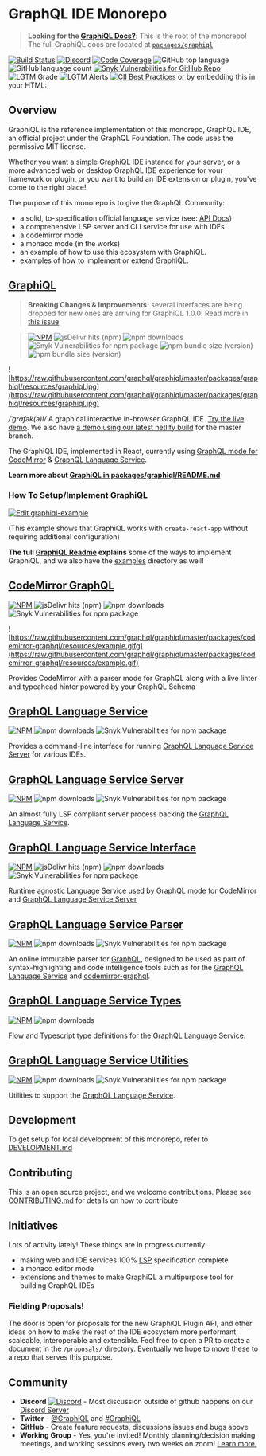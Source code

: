 <!-- @format -->

# GraphQL IDE Monorepo

> **Looking for the [GraphiQL Docs?](packages/graphiql/README.md)**: This is the root of the monorepo! The full GraphiQL docs are located at [`packages/graphiql`](packages/graphiql)

[![Build Status](https://travis-ci.org/graphql/graphiql.svg?branch=master)](https://travis-ci.org/graphql/graphiql)
[![Discord](https://img.shields.io/discord/586999333447270440.svg)](https://discord.gg/fHje6QG)
[![Code Coverage](https://img.shields.io/codecov/c/github/graphql/graphiql)](https://codecov.io/gh/graphql/graphiql)
![GitHub top language](https://img.shields.io/github/languages/top/graphql/graphiql)
![GitHub language count](https://img.shields.io/github/languages/count/graphql/graphiql)
[![Snyk Vulnerabilities for GitHub Repo](https://img.shields.io/snyk/vulnerabilities/github/graphql/graphiql)](https://snyk.io/test/github/graphql/graphiql)
![LGTM Grade](https://img.shields.io/lgtm/grade/javascript/github/graphql/graphiql)
![LGTM Alerts](https://img.shields.io/lgtm/alerts/github/graphql/graphiql)
[![CII Best Practices](https://bestpractices.coreinfrastructure.org/projects/3887/badge)](https://bestpractices.coreinfrastructure.org/projects/3887)
or by embedding this in your HTML:

## Overview

GraphiQL is the reference implementation of this monorepo, GraphQL IDE, an official project under the GraphQL Foundation. The code uses the permissive MIT license.

Whether you want a simple GraphiQL IDE instance for your server, or a more advanced web or desktop GraphQL IDE experience for your framework or plugin, or you want to build an IDE extension or plugin, you've come to the right place!

The purpose of this monorepo is to give the GraphQL Community:

- a solid, to-specification official language service (see: [API Docs](https://graphiql-test.netlify.com/lsp))
- a comprehensive LSP server and CLI service for use with IDEs
- a codemirror mode
- a monaco mode (in the works)
- an example of how to use this ecosystem with GraphiQL.
- examples of how to implement or extend GraphiQL.

## [GraphiQL](packages/graphiql#readme)

> **Breaking Changes & Improvements:** several interfaces are being dropped for new ones are arriving for GraphiQL 1.0.0! Read more in [this issue](https://github.com/graphql/graphiql/issues/1165)

<!-- prettier-ignore -->
> [![NPM](https://img.shields.io/npm/v/graphiql.svg)](https://npmjs.com/graphiql)
> ![jsDelivr hits (npm)](https://img.shields.io/jsdelivr/npm/hm/graphiql)
> ![npm downloads](https://img.shields.io/npm/dm/graphiql?label=npm%20downloads)
> ![Snyk Vulnerabilities for npm package](https://img.shields.io/snyk/vulnerabilities/npm/graphiql)
> ![npm bundle size (version)](https://img.shields.io/bundlephobia/min/graphiql/latest)
> ![npm bundle size (version)](https://img.shields.io/bundlephobia/minzip/graphiql/latest)

![https://raw.githubusercontent.com/graphql/graphiql/master/packages/graphiql/resources/graphiql.jpg](https://raw.githubusercontent.com/graphql/graphiql/master/packages/graphiql/resources/graphiql.jpg)

_/ˈɡrafək(ə)l/_ A graphical interactive in-browser GraphQL IDE. [Try the live demo](http://graphql.org/swapi-graphql). We also have [a demo using our latest netlify build](http://graphiql-test.netlify.com) for the master branch.

The GraphiQL IDE, implemented in React, currently using [GraphQL mode for CodeMirror](packages/codemirror-graphql#readme) & [GraphQL Language Service](packages/graphql-language-service#readme).

**Learn more about [GraphiQL in packages/graphiql/README.md](packages/graphiql#readme)**

### How To Setup/Implement GraphiQL

[![Edit graphiql-example](https://codesandbox.io/static/img/play-codesandbox.svg)](https://codesandbox.io/s/graphiql-example-nhzvc)

(This example shows that GraphiQL works with `create-react-app` without requiring additional configuration)

**The full [GraphiQL Readme](packages/graphiql#readme) explains** some of the ways to implement GraphiQL, and we also have the [examples](examples) directory as well!

## [CodeMirror GraphQL](packages/codemirror-graphql#readme)

[![NPM](https://img.shields.io/npm/v/codemirror-graphql.svg)](https://npmjs.com/codemirror-graphql)
![jsDelivr hits (npm)](https://img.shields.io/jsdelivr/npm/hm/graphiql)
![npm downloads](https://img.shields.io/npm/dm/codemirror-graphql?label=npm%20downloads)
![Snyk Vulnerabilities for npm package](https://img.shields.io/snyk/vulnerabilities/npm/codemirror-graphql)

![https://raw.githubusercontent.com/graphql/graphiql/master/packages/codemirror-graphql/resources/example.gifg](https://raw.githubusercontent.com/graphql/graphiql/master/packages/codemirror-graphql/resources/example.gif)

Provides CodeMirror with a parser mode for GraphQL along with a live linter and typeahead hinter powered by your GraphQL Schema

## [GraphQL Language Service](packages/graphql-language-service#readme)

[![NPM](https://img.shields.io/npm/v/graphql-language-service.svg)](https://npmjs.com/graphql-language-service)
![npm downloads](https://img.shields.io/npm/dm/graphql-language-service?label=npm%20downloads)
![Snyk Vulnerabilities for npm package](https://img.shields.io/snyk/vulnerabilities/npm/codemirror-graphql)

Provides a command-line interface for running [GraphQL Language Service Server](packages/graphql-language-service-server#readme) for various IDEs.

## [GraphQL Language Service Server](packages/graphql-language-service-server#readme)

[![NPM](https://img.shields.io/npm/v/graphql-language-service.svg)](https://npmjs.com/graphql-language-service)
![npm downloads](https://img.shields.io/npm/dm/graphql-language-service-server?label=npm%20downloads)
![Snyk Vulnerabilities for npm package](https://img.shields.io/snyk/vulnerabilities/npm/codemirror-graphql)

An almost fully LSP compliant server process backing the [GraphQL Language Service](packages/graphql-language-service#readme).

## [GraphQL Language Service Interface](packages/graphql-language-service-interface#readme)

[![NPM](https://img.shields.io/npm/v/graphql-language-service-interface.svg)](https://npmjs.com/graphql-language-service-interface)
![jsDelivr hits (npm)](https://img.shields.io/jsdelivr/npm/hm/graphql-language-service-interface)
![npm downloads](https://img.shields.io/npm/dm/graphql-language-service-interface?label=npm%20downloads)
![Snyk Vulnerabilities for npm package](https://img.shields.io/snyk/vulnerabilities/npm/codemirror-graphql)

Runtime agnostic Language Service used by [GraphQL mode for CodeMirror](packages/codemirror-graphql#readme) and [GraphQL Language Service Server](packages/graphql-language-service-server#readme)

## [GraphQL Language Service Parser](packages/graphql-language-service-parser#readme)

[![NPM](https://img.shields.io/npm/v/graphql-language-service-parser.svg)](https://npmjs.com/graphql-language-service-parser)
![npm downloads](https://img.shields.io/npm/dm/graphql-language-service-parser?label=npm%20downloads)
![Snyk Vulnerabilities for npm package](https://img.shields.io/snyk/vulnerabilities/npm/codemirror-graphql)

An online immutable parser for [GraphQL](http://graphql.org/), designed to be used as part of syntax-highlighting and code intelligence tools such as for the [GraphQL Language Service](packages/graphql-language-service#readme) and [codemirror-graphql](packages/codemirror-graphql#readme).

## [GraphQL Language Service Types](packages/graphql-language-service-types#readme)

[![NPM](https://img.shields.io/npm/v/graphql-language-service-types.svg)](https://npmjs.com/graphql-language-service-types)
![npm downloads](https://img.shields.io/npm/dm/graphql-language-service-types?label=npm%20downloads)

[Flow](https://flowtype.org/) and Typescript type definitions for the [GraphQL Language Service](packages/graphql-language-service#readme).

## [GraphQL Language Service Utilities](packages/graphql-language-service-utils#readme)

[![NPM](https://img.shields.io/npm/v/graphql-language-service-utils.svg)](https://npmjs.com/graphql-language-service-utils)
![npm downloads](https://img.shields.io/npm/dm/graphql-language-service-parser?label=npm%20downloads)
![Snyk Vulnerabilities for npm package](https://img.shields.io/snyk/vulnerabilities/npm/codemirror-graphql)

Utilities to support the [GraphQL Language Service](packages/graphql-language-service#readme).

## Development

To get setup for local development of this monorepo, refer to [DEVELOPMENT.md](./DEVELOPMENT.md)

## Contributing

This is an open source project, and we welcome contributions. Please see
[CONTRIBUTING.md](CONTRIBUTING.md) for details on how to contribute.

## Initiatives

Lots of activity lately! These things are in progress currently:

- making web and IDE services 100% [LSP](https://langserver.org) specification complete
- a monaco editor mode
- extensions and themes to make GraphiQL a multipurpose tool for building GraphQL IDEs

### Fielding Proposals!

The door is open for proposals for the new GraphiQL Plugin API, and other ideas on how to make the rest of the IDE ecosystem more performant, scaleable, interoperable and extensible.
Feel free to open a PR to create a document in the `/proposals/` directory.
Eventually we hope to move these to a repo that serves this purpose.

## Community

- **Discord** [![Discord](https://img.shields.io/discord/586999333447270440.svg)](https://discord.gg/fHje6QG) - Most discussion outside of github happens on our [Discord Server](https://discord.gg/eNuu9Cb)
- **Twitter** - [@GraphiQL](https://twitter.com/@GraphiQL) and [#GraphiQL](https://twitter.com/hashtag/GraphiQL)
- **GitHub** - Create feature requests, discussions issues and bugs above
- **Working Group** - Yes, you're invited! Monthly planning/decision making meetings, and working sessions every two weeks on zoom! [Learn more.](/working-group/README.md)
